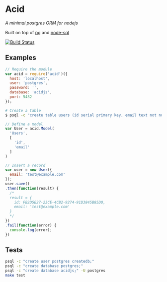 # Acid
_A minimal postgres ORM for nodejs_

Built on top of [pg](https://github.com/brianc/node-postgres) and [node-sql](https://github.com/brianc/node-sql)

[![Build Status](https://travis-ci.org/swlkr/acid.svg?branch=master)](https://travis-ci.org/swlkr/acid)

## Examples

```js
// Require the module
var acid = require('acid')({
  host: 'localhost',
  user: 'postgres',
  password: '',
  database: 'acidjs',
  port: 5432
});
```
```bash
# Create a table
$ psql -c "create table users (id serial primary key, email text not null);"
```

```js
// Define a model
var User = acid.Model(
  'Users',
  [
    'id',
    'email'
  ]
)

// Insert a record
var user = new User({
  email: 'test@example.com'
});
user.save()
.then(function(result) {
  /*
  result = {
    id: FB2D5E27-23CE-4CB2-9274-91D3845B85D0,
    email: 'test@example.com'
  }
  */
})
.fail(function(error) {
  console.log(error);
})
```

## Tests

```bash
psql -c "create user postgres createdb;"
psql -c "create database postgres;"
psql -c "create database acidjs;" -U postgres
make test
```